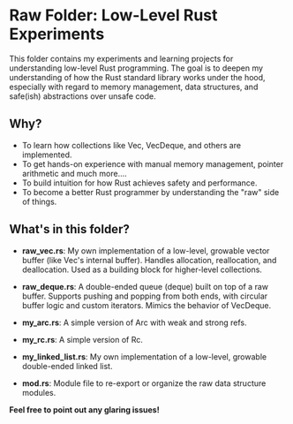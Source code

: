 # Raw Folder: Low-Level Rust Experiments

This folder contains my experiments and learning projects for understanding low-level Rust programming. The goal is to deepen my understanding of how the Rust standard library works under the hood, especially with regard to memory management, data structures, and safe(ish) abstractions over unsafe code.

## Why?
- To learn how collections like Vec, VecDeque, and others are implemented.
- To get hands-on experience with manual memory management, pointer arithmetic and much more....
- To build intuition for how Rust achieves safety and performance.
- To become a better Rust programmer by understanding the "raw" side of things.

## What's in this folder?

- **raw_vec.rs**: My own implementation of a low-level, growable vector buffer (like Vec<T>'s internal buffer). Handles allocation, reallocation, and deallocation. Used as a building block for higher-level collections.

- **raw_deque.rs**: A double-ended queue (deque) built on top of a raw buffer. Supports pushing and popping from both ends, with circular buffer logic and custom iterators. Mimics the behavior of VecDeque<T>.

- **my_arc.rs**: A simple version of Arc with weak and strong refs.

- **my_rc.rs**: A simple version of Rc.

- **my_linked_list.rs**: My own implementation of a low-level, growable double-ended linked list.

- **mod.rs**: Module file to re-export or organize the raw data structure modules.


**Feel free to point out any glaring issues!** 